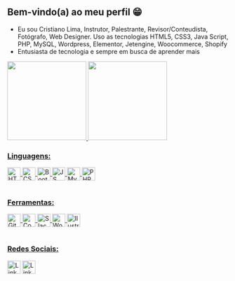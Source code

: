 
## Bem-vindo(a) ao meu perfil 😁
 <div>
   <a href="https://github.com/cr1p3l1"></a>
  <ul>
      <li>Eu sou Cristiano Lima, Instrutor, Palestrante, Revisor/Conteudista, Fotógrafo, Web Designer. Uso as tecnologias HTML5, CSS3, Java Script, PHP, MySQL, Wordpress, Elementor, Jetengine, Woocommerce, Shopify</li>
      <li>Entusiasta de tecnologia e sempre em busca de aprender mais</li>
   </ul>
      
</div>
<div>
   <a href="https://github.com/devemdobro">
   <img height="180em" src="https://github-readme-stats.vercel.app/api?username=cr1p3l1&theme=blue-green"/>
   <img height="180em" src="https://github-readme-stats.vercel.app/api/top-langs/?username=cr1p3l1&theme=blue-green"/>

</div><div style="display: inline_block">
<h3> Linguagens:</h3>
  <img align="center" alt="HTML5" height="30" src="https://img.shields.io/badge/HTML5-E34F26?style=for-the-badge&logo=html5&logoColor=white">
  <img align="center" alt="CSS3" height="30" src="https://img.shields.io/badge/CSS3-1572B6?style=for-the-badge&logo=css3&logoColor=white">
  <img align="center" alt="BootStrap" height="30" src="https://img.shields.io/badge/Bootstrap-563D7C?style=for-the-badge&logo=bootstrap&logoColor=white">
  <img align="center" alt="JS" height="30" width="" src="https://img.shields.io/badge/JavaScript-F7DF1E?style=for-the-badge&logo=javascript&logoColor=black">
  <img align="center" alt="MySQL" height="30" width="" src="https://img.shields.io/badge/MySQL-00000F?style=for-the-badge&logo=mysql&logoColor=white">
  <img align="center" alt="PHP" height="30" width="" src="https://img.shields.io/badge/PHP-777BB4?style=for-the-badge&logo=php&logoColor=white">
  
</div>

<div style="display: inline_block"><br>
<h3> Ferramentas:</h3>
  <img align="center" alt="Github" height="30" src="https://img.shields.io/badge/GitHub-100000?style=for-the-badge&logo=github&logoColor=white">
  <img align="center" alt="Codepen" height="30" src="https://img.shields.io/badge/Codepen-000000?style=for-the-badge&logo=codepen&logoColor=white">
  <img align="center" alt="Slack" height="30" src="https://img.shields.io/badge/Slack-4A154B?style=for-the-badge&logo=slack&logoColor=white">
  <img align="center" alt="WordPress" height="30" src="https://img.shields.io/badge/Wordpress-21759B?style=for-the-badge&logo=wordpress&logoColor=white">
  <img align="center" alt="Ilustrator" height="30" src="https://img.shields.io/badge/Visual_Studio_Code-0078D4?style=for-the-badge&logo=visual%20studio%20code&logoColor=white">
</div>

<div style="display: inline_block"><br>
<h3> Redes Sociais:</h3>
  <a href="https://www.linkedin.com/in/cristianoplima/" alt="Meu perfil do LinkedIn" target="_blank"><img align="center" alt="Linkedi" height="30" src="https://img.shields.io/badge/LinkedIn-0077B5?style=for-the-badge&logo=linkedin&logoColor=white"></a>
 <a href="https://www.instagram.com/in/cripeli/" alt="Meu perfil do Instagram" target="_blank"><img align="center" alt="Linkedi" height="30" src="https://img.shields.io/badge/Instagram-E4405F?style=for-the-badge&logo=instagram&logoColor=white"></a>
  
</div>
 <br>
 
</div>
